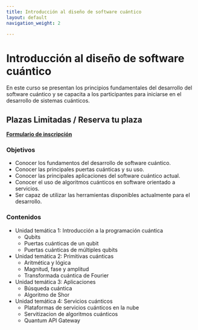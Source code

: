 ```yaml
---
title: Introducción al diseño de software cuántico
layout: default
navigation_weight: 2

---
```


# Introducción al diseño de software cuántico

En este curso se presentan los principios fundamentales del desarrollo del software cuántico y se capacita a los participantes para iniciarse en el desarrollo de sistemas cuánticos.


## Plazas Limitadas / Reserva tu plaza
[**Formulario de inscripción**](https://forms.gle/LTZmEm6vzCd7Bkxq9)

### Objetivos
- Conocer los fundamentos del desarrollo de software cuántico.
- Conocer las principales puertas cuánticas y su uso.
- Conocer las principales aplicaciones del software cuántico actual.
- Conocer el uso de algoritmos cuánticos en software orientado a servicios.
- Ser capaz de utilizar las herramientas disponibles actualmente para el desarrollo.

### Contenidos
- Unidad temática 1: Introducción a la programación cuántica
  - Qubits
  - Puertas cuánticas de un qubit
  - Puertas cuánticas de múltiples qubits
- Unidad temática 2: Primitivas cuánticas
  - Aritmética y lógica
  - Magnitud, fase y amplitud
  - Transformada cuántica de Fourier
- Unidad temática 3: Aplicaciones
  - Búsqueda cuántica
  - Algoritmo de Shor
- Unidad temática 4: Servicios cuánticos
  - Plataformas de servicios cuánticos en la nube
  - Servitizacion de algoritmos cuánticos
  - Quantum API Gateway



